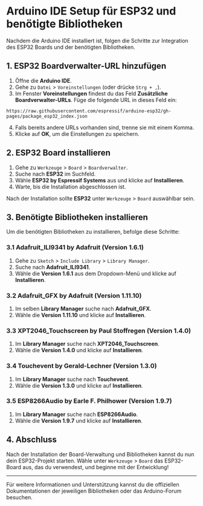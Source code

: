 # Arduino IDE Setup für ESP32 und benötigte Bibliotheken

Nachdem die Arduino IDE installiert ist, folgen die Schritte zur Integration des ESP32 Boards und der benötigten Bibliotheken.

## 1. ESP32 Boardverwalter-URL hinzufügen

1. Öffne die **Arduino IDE**.
2. Gehe zu `Datei` > `Voreinstellungen` (oder drücke `Strg + ,`).
3. Im Fenster **Voreinstellungen** findest du das Feld **Zusätzliche Boardverwalter-URLs**. Füge die folgende URL in dieses Feld ein:
```
https://raw.githubusercontent.com/espressif/arduino-esp32/gh-pages/package_esp32_index.json
```
4. Falls bereits andere URLs vorhanden sind, trenne sie mit einem Komma.
5. Klicke auf **OK**, um die Einstellungen zu speichern.

## 2. ESP32 Board installieren

1. Gehe zu `Werkzeuge` > `Board` > `Boardverwalter`.
2. Suche nach **ESP32** im Suchfeld.
3. Wähle **ESP32 by Espressif Systems** aus und klicke auf **Installieren**.
4. Warte, bis die Installation abgeschlossen ist.

Nach der Installation sollte **ESP32** unter `Werkzeuge` > `Board` auswählbar sein.

## 3. Benötigte Bibliotheken installieren

Um die benötigten Bibliotheken zu installieren, befolge diese Schritte:

### 3.1 Adafruit_ILI9341 by Adafruit (Version 1.6.1)

1. Gehe zu `Sketch` > `Include Library` > `Library Manager`.
2. Suche nach **Adafruit_ILI9341**.
3. Wähle die **Version 1.6.1** aus dem Dropdown-Menü und klicke auf **Installieren**.

### 3.2 Adafruit_GFX by Adafruit (Version 1.11.10)

1. Im selben **Library Manager** suche nach **Adafruit_GFX**.
2. Wähle die **Version 1.11.10** und klicke auf **Installieren**.

### 3.3 XPT2046_Touchscreen by Paul Stoffregen (Version 1.4.0)

1. Im **Library Manager** suche nach **XPT2046_Touchscreen**.
2. Wähle die **Version 1.4.0** und klicke auf **Installieren**.

### 3.4 Touchevent by Gerald-Lechner (Version 1.3.0)

1. Im **Library Manager** suche nach **Touchevent**.
2. Wähle die **Version 1.3.0** und klicke auf **Installieren**.

### 3.5 ESP8266Audio by Earle F. Philhower (Version 1.9.7)

1. Im **Library Manager** suche nach **ESP8266Audio**.
2. Wähle die **Version 1.9.7** und klicke auf **Installieren**.

## 4. Abschluss

Nach der Installation der Board-Verwaltung und Bibliotheken kannst du nun dein ESP32-Projekt starten. Wähle unter `Werkzeuge` > `Board` das ESP32-Board aus, das du verwendest, und beginne mit der Entwicklung!

---

Für weitere Informationen und Unterstützung kannst du die offiziellen Dokumentationen der jeweiligen Bibliotheken oder das Arduino-Forum besuchen.
